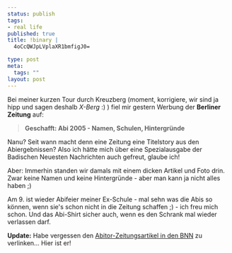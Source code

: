 ```yaml
--- 
status: publish
tags: 
- real life
published: true
title: !binary |
  4oCcQWJpLVplaXR1bmfigJ0=

type: post
meta: 
  tags: ""
layout: post
---
```

Bei meiner kurzen Tour durch Kreuzberg (moment, korrigiere, wir sind ja hipp und sagen deshalb <em>X-Berg</em> :) ) fiel mir gestern Werbung der <strong>Berliner Zeitung</strong> auf:

<blockquote><strong>Geschafft: Abi 2005 - Namen, Schulen, Hintergründe</strong></blockquote>

Nanu? Seit wann macht denn eine Zeitung eine Titelstory aus den Abiergebnissen? Also ich hätte mich über eine Spezialausgabe der Badischen Neuesten Nachrichten auch gefreut, glaube ich!

Aber: Immerhin standen wir damals mit einem dicken Artikel und Foto drin. Zwar keine Namen und keine Hintergründe - aber man kann ja nicht alles haben ;)

Am 9. ist wieder Abifeier meiner Ex-Schule - mal sehn was die Abis so können, wenn sie's schon nicht in die Zeitung schaffen ;) - ich freu mich schon. Und das Abi-Shirt sicher auch, wenn es den Schrank mal wieder verlassen darf.

<strong>Update:</strong> Habe vergessen den <a href="http://abitor.senes.de/galerie/presse/bnn-abitor.jpg">Abitor-Zeitungsartikel in den BNN</a> zu verlinken... Hier ist er!

